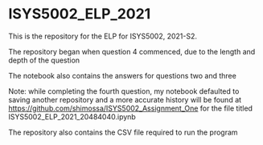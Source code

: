 # ISYS5002_ELP_2021
This is the repository for the ELP for ISYS5002, 2021-S2.

The repository began when question 4 commenced, due to the length and depth of the question

The notebook also contains the answers for questions two and three 

Note: while completing the fourth question, my notebook defaulted to saving another repository and a more accurate history will be found at https://github.com/shimossa/ISYS5002_Assignment_One for the file titled ISYS5002_ELP_2021_20484040.ipynb

The repository also contains the CSV file required to run the program
